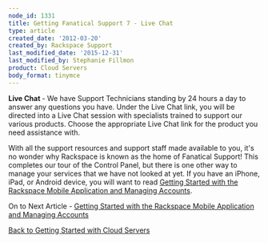 ```yaml
---
node_id: 1331
title: Getting Fanatical Support 7 - Live Chat
type: article
created_date: '2012-03-20'
created_by: Rackspace Support
last_modified_date: '2015-12-31'
last_modified_by: Stephanie Fillmon
product: Cloud Servers
body_format: tinymce
---
```


**<span>Live Chat </span>**<span>- We have Support Technicians standing
by 24 hours a day to answer any questions you have.  Under the Live Chat
link, you will be directed into a Live Chat session with specialists
trained to support our various products.  Choose the appropriate Live
Chat link for the product you need assistance with.</span>

With all the support resources and support staff made available to you,
it's no wonder why Rackspace is known as the home of Fanatical Support!
 This completes our tour of the Control Panel, but there is one other
way to manage your services that we have not looked at yet.  If you have
an iPhone, iPad, or Android device, you will want to read [Getting
Started with the Rackspace Mobile Application and Managing
Accounts](/howto/getting-started-with-the-rackspace-mobile-application-and-managing-accounts).



On to Next Article - [Getting Started with the Rackspace Mobile
Application and Managing
Accounts](/howto/getting-started-with-the-rackspace-mobile-application-and-managing-accounts)

[Back to Getting Started with Cloud
Servers](/howto/getting-started-with-cloud-servers-0)

